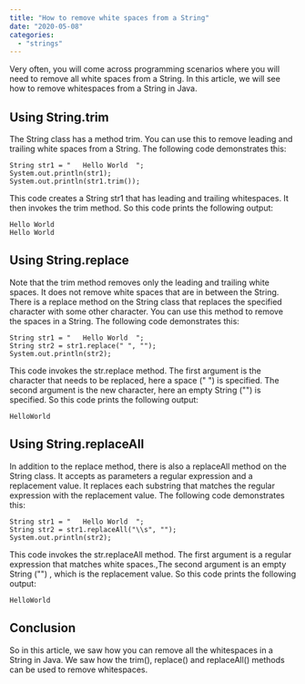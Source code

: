 ```yaml
---
title: "How to remove white spaces from a String"
date: "2020-05-08"
categories: 
  - "strings"
---
```


Very often, you will come across programming scenarios where you will need to remove all white spaces from a String. In this article, we will see how to remove whitespaces from a String in Java.

## Using String.trim

The String class has a method trim. You can use this to remove leading and trailing white spaces from a String. The following code demonstrates this:

```
String str1 = "   Hello World  ";
System.out.println(str1);
System.out.println(str1.trim());
```

This code creates a String str1 that has leading and trailing whitespaces. It then invokes the trim method. So this code prints the following output:

```
Hello World 
Hello World
```

## Using String.replace

Note that the trim method removes only the leading and trailing white spaces. It does not remove white spaces that are in between the String. There is a replace method on the String class that replaces the specified character with some other character. You can use this method to remove the spaces in a String. The following code demonstrates this:

```
String str1 = "   Hello World  ";
String str2 = str1.replace(" ", "");
System.out.println(str2);
```

This code invokes the str.replace method. The first argument is the character that needs to be replaced, here a space (" ") is specified. The second argument is the new character, here an empty String ("") is specified. So this code prints the following output:

```
HelloWorld
```

## Using String.replaceAll

In addition to the replace method, there is also a replaceAll method on the String class. It accepts as parameters a regular expression and a replacement value. It replaces each substring that matches the regular expression with the replacement value. The following code demonstrates this:

```
String str1 = "   Hello World  ";
String str2 = str1.replaceAll("\\s", "");
System.out.println(str2);
```

This code invokes the str.replaceAll method. The first argument is a regular expression that matches white spaces.,The second argument is an empty String ("") , which is the replacement value. So this code prints the following output:

```
HelloWorld
```

## Conclusion

So in this article, we saw how you can remove all the whitespaces in a String in Java. We saw how the trim(), replace() and replaceAll() methods can be used to remove whitespaces.
